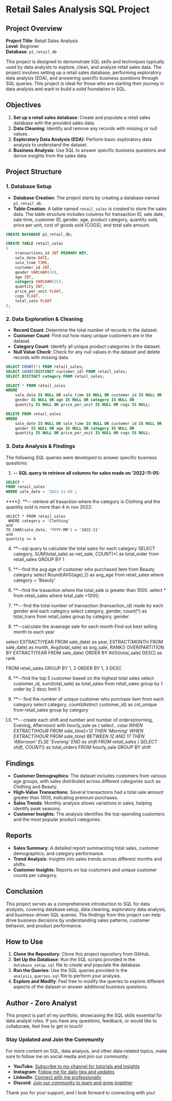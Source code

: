 # Retail Sales Analysis SQL Project

## Project Overview

**Project Title**: Retail Sales Analysis  
**Level**: Beginner  
**Database**: `p1_retail_db`

This project is designed to demonstrate SQL skills and techniques typically used by data analysts to explore, clean, and analyze retail sales data. The project involves setting up a retail sales database, performing exploratory data analysis (EDA), and answering specific business questions through SQL queries. This project is ideal for those who are starting their journey in data analysis and want to build a solid foundation in SQL.

## Objectives

1. **Set up a retail sales database**: Create and populate a retail sales database with the provided sales data.
2. **Data Cleaning**: Identify and remove any records with missing or null values.
3. **Exploratory Data Analysis (EDA)**: Perform basic exploratory data analysis to understand the dataset.
4. **Business Analysis**: Use SQL to answer specific business questions and derive insights from the sales data.

## Project Structure

### 1. Database Setup

- **Database Creation**: The project starts by creating a database named `p1_retail_db`.
- **Table Creation**: A table named `retail_sales` is created to store the sales data. The table structure includes columns for transaction ID, sale date, sale time, customer ID, gender, age, product category, quantity sold, price per unit, cost of goods sold (COGS), and total sale amount.

```sql
CREATE DATABASE p1_retail_db;

CREATE TABLE retail_sales
(
    transactions_id INT PRIMARY KEY,
    sale_date DATE,	
    sale_time TIME,
    customer_id INT,	
    gender VARCHAR(10),
    age INT,
    category VARCHAR(35),
    quantity INT,
    price_per_unit FLOAT,	
    cogs FLOAT,
    total_sale FLOAT
);
```

### 2. Data Exploration & Cleaning

- **Record Count**: Determine the total number of records in the dataset.
- **Customer Count**: Find out how many unique customers are in the dataset.
- **Category Count**: Identify all unique product categories in the dataset.
- **Null Value Check**: Check for any null values in the dataset and delete records with missing data.

```sql
SELECT COUNT(*) FROM retail_sales;
SELECT COUNT(DISTINCT customer_id) FROM retail_sales;
SELECT DISTINCT category FROM retail_sales;

SELECT * FROM retail_sales
WHERE 
    sale_date IS NULL OR sale_time IS NULL OR customer_id IS NULL OR 
    gender IS NULL OR age IS NULL OR category IS NULL OR 
    quantity IS NULL OR price_per_unit IS NULL OR cogs IS NULL;

DELETE FROM retail_sales
WHERE 
    sale_date IS NULL OR sale_time IS NULL OR customer_id IS NULL OR 
    gender IS NULL OR age IS NULL OR category IS NULL OR 
    quantity IS NULL OR price_per_unit IS NULL OR cogs IS NULL;
```

### 3. Data Analysis & Findings

The following SQL queries were developed to answer specific business questions:

1. **-- SQL query to retrieve all columns for sales made on '2022-11-05**:
```sql
SELECT *
FROM retail_sales
WHERE sale_date = '2022-11-05';
```

****2. **-- retrieve all trasaction where the category is Clothing and the quantity sold is more than 4 in nov 2022:
```
SELECT * FROM retail_sales
 WHERE category = 'Clothing' 
and 
TO_CHAR(sale_date, 'YYYY-MM') = '2022-11'
and 
quantity >= 4 
```

4. **--sql quary to calculate the total sales for each category
SELECT category, 
SUM(total_sale) as net_sale,
COUNT(*) as total_order
from retail_sales
GROUP BY 1



5. **--find the avg age of customer who purchased item from Beauty category
select Round(AVG(age),2) as avg_age 
from retail_sales
where category = 'Beauty'


6. **--find the trasaction where the total_sale is greater than 1000.
select * from retail_sales
where total_sale >1000;



7. **-- find the total number of transaction (transaction_id) made by each gender and each category
select category, gender,
count(*) as total_trans
from retail_sales
group by category, gender

8. **--calculate the avaerage sale for each month Find out best selling month to each year

select 
	EXTRACT(YEAR FROM sale_date) as year,
	EXTRACT(MONTH FROM sale_date) as month,
	Avg(total_sale) as avg_sale,
	RANK() OVER(PARTITION BY EXTRACT(YEAR FROM sale_date) ORDER BY AVG(total_sale) DESC) as rank

FROM retail_sales
GROUP BY 1, 2
ORDER BY 1, 3 DESC

8. **--find the top 5 customer based on the highest total sales
select customer_id,
sum(total_sale) as total_sales
from retail_sales 
group by 1
order by 2 desc
limit 5


9. **-- find the number of unique customer who purchase item from each category
select
	category,
	count(distinct customer_id) as cst_unique
from retail_sales
group by category



10. **-- create each shift and number and number of orders(morning, Evening, Afternoon)
with hourly_sale
as
(
select *,
 case
 	WHEN EXTRACT(HOUR FROM sale_time)<12 THEN 'Morning'
	 WHEN EXTRACT(HOUR FROM sale_time) BETWEEN 12 AND 17 THEN 'Afternoon'
	 ELSE 'Evening'
  END as shift
FROM retail_sales
)
SELECT
	shift,
	COUNT(*) as total_orders
FROM hourly_sale
GROUP BY shift

## Findings

- **Customer Demographics**: The dataset includes customers from various age groups, with sales distributed across different categories such as Clothing and Beauty.
- **High-Value Transactions**: Several transactions had a total sale amount greater than 1000, indicating premium purchases.
- **Sales Trends**: Monthly analysis shows variations in sales, helping identify peak seasons.
- **Customer Insights**: The analysis identifies the top-spending customers and the most popular product categories.

## Reports

- **Sales Summary**: A detailed report summarizing total sales, customer demographics, and category performance.
- **Trend Analysis**: Insights into sales trends across different months and shifts.
- **Customer Insights**: Reports on top customers and unique customer counts per category.

## Conclusion

This project serves as a comprehensive introduction to SQL for data analysts, covering database setup, data cleaning, exploratory data analysis, and business-driven SQL queries. The findings from this project can help drive business decisions by understanding sales patterns, customer behavior, and product performance.

## How to Use

1. **Clone the Repository**: Clone this project repository from GitHub.
2. **Set Up the Database**: Run the SQL scripts provided in the `database_setup.sql` file to create and populate the database.
3. **Run the Queries**: Use the SQL queries provided in the `analysis_queries.sql` file to perform your analysis.
4. **Explore and Modify**: Feel free to modify the queries to explore different aspects of the dataset or answer additional business questions.

## Author - Zero Analyst

This project is part of my portfolio, showcasing the SQL skills essential for data analyst roles. If you have any questions, feedback, or would like to collaborate, feel free to get in touch!

### Stay Updated and Join the Community

For more content on SQL, data analysis, and other data-related topics, make sure to follow me on social media and join our community:

- **YouTube**: [Subscribe to my channel for tutorials and insights](https://www.youtube.com/@zero_analyst)
- **Instagram**: [Follow me for daily tips and updates](https://www.instagram.com/zero_analyst/)
- **LinkedIn**: [Connect with me professionally](https://www.linkedin.com/in/najirr)
- **Discord**: [Join our community to learn and grow together](https://discord.gg/36h5f2Z5PK)

Thank you for your support, and I look forward to connecting with you!


